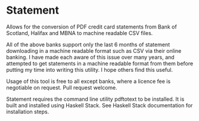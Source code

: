 # Statement
Allows for the conversion of PDF credit card statements from Bank of Scotland, Halifax and MBNA to machine readable CSV files.

All of the above banks support only the last 6 months of statement downloading in a machine readable format such as CSV via their online banking.  I have made each aware of this issue over many years, and attempted to get statements in a machine readable format from them before putting my time into writing this utility.  I hope others find this useful.

Usage of this tool is free to all except banks, where a licence fee is negotiable on request.  Pull request welcome.

Statement requires the command line utility pdftotext to be installed.  It is built and installed using Haskell Stack.  See Haskell Stack documentation for installation steps.

